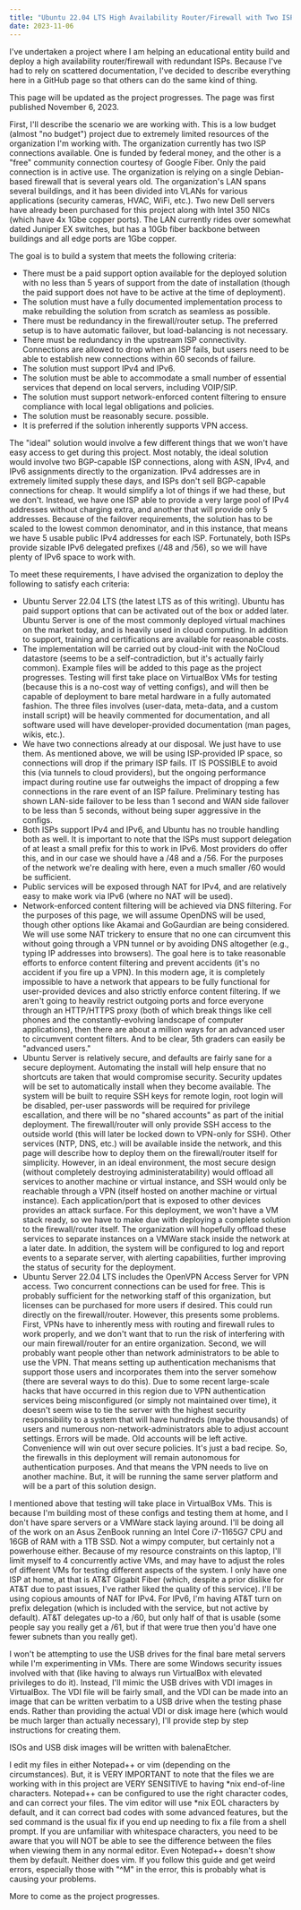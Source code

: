 ```yaml
---
title: "Ubuntu 22.04 LTS High Availability Router/Firewall with Two ISPs"
date: 2023-11-06
---
```

I've undertaken a project where I am helping an educational entity build and deploy a high availability router/firewall with redundant ISPs. Because I've had to rely on scattered documentation, I've decided to describe everything here in a GitHub page so that others can do the same kind of thing.

This page will be updated as the project progresses. The page was first published November 6, 2023.

First, I'll describe the scenario we are working with. This is a low budget (almost "no budget") project due to extremely limited resources of the organization I'm working with. The organization currently has two ISP connections available. One is funded by federal money, and the other is a "free" community connection courtesy of Google Fiber. Only the paid connection is in active use. The organization is relying on a single Debian-based firewall that is several years old. The organization's LAN spans several buildings, and it has been divided into VLANs for various applications (security cameras, HVAC, WiFi, etc.). Two new Dell servers have already been purchased for this project along with Intel 350 NICs (which have 4x 1Gbe copper ports). The LAN currently rides over somewhat dated Juniper EX switches, but has a 10Gb fiber backbone between buildings and all edge ports are 1Gbe copper.

The goal is to build a system that meets the following criteria:
  - There must be a paid support option available for the deployed solution with no less than 5 years of support from the date of installation (though the paid support does not have to be active at the time of deployment).
  - The solution must have a fully documented implementation process to make rebuilding the solution from scratch as seamless as possible.
  - There must be redundancy in the firewall/router setup. The preferred setup is to have automatic failover, but load-balancing is not necessary.
  - There must be redundancy in the upstream ISP connectivity. Connections are allowed to drop when an ISP fails, but users need to be able to establish new connections within 60 seconds of failure.
  - The solution must support IPv4 and IPv6.
  - The solution must be able to accommodate a small number of essential services that depend on local servers, including VOIP/SIP.
  - The solution must support network-enforced content filtering to ensure compliance with local legal obligations and policies.
  - The solution must be reasonably secure.
possible.
  - It is preferred if the solution inherently supports VPN access.
  
The "ideal" solution would involve a few different things that we won't have easy access to get during this project. Most notably, the ideal solution would involve two BGP-capable ISP connections, along with ASN, IPv4, and IPv6 assignments directly to the organization. IPv4 addresses are in extremely limited supply these days, and ISPs don't sell BGP-capable connections for cheap. It would simplify a lot of things if we had these, but we don't. Instead, we have one ISP able to provide a very large pool of IPv4 addresses without charging extra, and another that will provide only 5 addresses. Because of the failover requirements, the solution has to be scaled to the lowest common denominator, and in this instance, that means we have 5 usable public IPv4 addresses for each ISP. Fortunately, both ISPs provide sizable IPv6 delegated prefixes (/48 and /56), so we will have plenty of IPv6 space to work with.

To meet these requirements, I have advised the organization to deploy the following to satisfy each criteria:
  - Ubuntu Server 22.04 LTS (the latest LTS as of this writing). Ubuntu has paid support options that can be activated out of the box or added later. Ubuntu Server is one of the most commonly deployed virtual machines on the market today, and is heavily used in cloud computing. In addition to support, training and certifications are available for reasonable costs.
  - The implementation will be carried out by cloud-init with the NoCloud datastore (seems to be a self-contradiction, but it's actually fairly common). Example files will be added to this page as the project progresses. Testing will first take place on VirtualBox VMs for testing (because this is a no-cost way of vetting configs), and will then be capable of deployment to bare metal hardware in a fully automated fashion. The three files involves (user-data, meta-data, and a custom install script) will be heavily commented for documentation, and all software used will have developer-provided documentation (man pages, wikis, etc.).
  - We have two connections already at our disposal. We just have to use them. As mentioned above, we will be using ISP-provided IP space, so connections will drop if the primary ISP fails. IT IS POSSIBLE to avoid this (via tunnels to cloud providers), but the ongoing performance impact during routine use far outweighs the impact of dropping a few connections in the rare event of an ISP failure. Preliminary testing has shown LAN-side failover to be less than 1 second and WAN side failover to be less than 5 seconds, without being super aggressive in the configs.
  - Both ISPs support IPv4 and IPv6, and Ubuntu has no trouble handling both as well. It is important to note that the ISPs must support delegation of at least a small prefix for this to work in IPv6. Most providers do offer this, and in our case we should have a /48 and a /56. For the purposes of the network we're dealing with here, even a much smaller /60 would be sufficient.
  - Public services will be exposed through NAT for IPv4, and are relatively easy to make work via IPv6 (where no NAT will be used).
  - Network-enforced content filtering will be achieved via DNS filtering. For the purposes of this page, we will assume OpenDNS will be used, though other options like Akamai and GoGaurdian are being considered. We will use some NAT trickery to ensure that no one can circumvent this without going through a VPN tunnel or by avoiding DNS altogether (e.g., typing IP addresses into browsers). The goal here is to take reasonable efforts to enforce content filtering and prevent accidents (it's no accident if you fire up a VPN). In this modern age, it is completely impossible to have a network that appears to be fully functional for user-provided devices and also strictly enforce content filtering. If we aren't going to heavily restrict outgoing ports and force everyone through an HTTP/HTTPS proxy (both of which break things like cell phones and the constantly-evolving landscape of computer applications), then there are about a million ways for an advanced user to circumvent content filters. And to be clear, 5th graders can easily be "advanced users."
  - Ubuntu Server is relatively secure, and defaults are fairly sane for a secure deployment. Automating the install will help ensure that no shortcuts are taken that would compromise security. Security updates will be set to automatically install when they become available. The system will be built to require SSH keys for remote login, root login will be disabled, per-user passwords will be required for privilege escallation, and there will be no "shared accounts" as part of the initial deployment. The firewall/router will only provide SSH access to the outside world (this will later be locked down to VPN-only for SSH). Other services (NTP, DNS, etc.) will be available inside the network, and this page will describe how to deploy them on the firewall/router itself for simplicity. However, in an ideal environment, the most secure design (without completely destroying administeratability) would offload all services to another machine or virtual instance, and SSH would only be reachable through a VPN (itself hosted on another machine or virtual instance). Each application/port that is exposed to other devices provides an attack surface. For this deployment, we won't have a VM stack ready, so we have to make due with deploying a complete solution to the firewall/router itself. The organization will hopefully offload these services to separate instances on a VMWare stack inside the network at a later date. In addition, the system will be configured to log and report events to a separate server, with alerting capabilities, further improving the status of security for the deployment.
  - Ubuntu Server 22.04 LTS includes the OpenVPN Access Server for VPN access. Two concurrent connections can be used for free. This is probably sufficient for the networking staff of this organization, but licenses can be purchased for more users if desired. This could run directly on the firewall/router. However, this presents some problems. First, VPNs have to inherently mess with routing and firewall rules to work properly, and we don't want that to run the risk of interfering with our main firewall/router for an entire organization. Second, we will probably want people other than network administrators to be able to use the VPN. That means setting up authentication mechanisms that support those users and incorporates them into the server somehow (there are several ways to do this). Due to some recent large-scale hacks that have occurred in this region due to VPN authentication services being misconfigured (or simply not maintained over time), it doesn't seem wise to tie the server with the highest security responsibility to a system that will have hundreds (maybe thousands) of users and numerous non-network-administrators able to adjust account settings. Errors will be made. Old accounts will be left active. Convenience will win out over secure policies. It's just a bad recipe. So, the firewalls in this deployment will remain autonomous for authentication purposes. And that means the VPN needs to live on another machine. But, it will be running the same server platform and will be a part of this solution design.

I mentioned above that testing will take place in VirtualBox VMs. This is because I'm building most of these configs and testing them at home, and I don't have spare servers or a VMWare stack laying around. I'll be doing all of the work on an Asus ZenBook running an Intel Core i7-1165G7 CPU and 16GB of RAM with a 1TB SSD. Not a wimpy computer, but certainly not a powerhouse either. Because of my resource constraints on this laptop, I'll limit myself to 4 concurrently active VMs, and may have to adjust the roles of different VMs for testing different aspects of the system. I only have one ISP at home, at that is AT&T Gigabit Fiber (which, despite a prior dislike for AT&T due to past issues, I've rather liked the quality of this service). I'll be using copious amounts of NAT for IPv4. For IPv6, I'm having AT&T turn on prefix delegation (which is included with the service, but not active by default). AT&T delegates up-to a /60, but only half of that is usable (some people say you really get a /61, but if that were true then you'd have one fewer subnets than you really get).

I won't be attempting to use the USB drives for the final bare metal servers while I'm experimenting in VMs. There are some Windows security issues involved with that (like having to always run VirtualBox with elevated privileges to do it). Instead, I'll mimic the USB drives with VDI images in VirtualBox. The VDI file will be fairly small, and the VDI can be made into an image that can be written verbatim to a USB drive when the testing phase ends. Rather than providing the actual VDI or disk image here (which would be much larger than actually necessary), I'll provide step by step instructions for creating them.

ISOs and USB disk images will be written with balenaEtcher.

I edit my files in either Notepad++ or vim (depending on the circumstances). But, it is VERY IMPORTANT to note that the files we are working with in this project are VERY SENSITIVE to having *nix end-of-line characters. Notepad++ can be configured to use the right character codes, and can correct your files. The vim editor will use *nix EOL characters by default, and it can correct bad codes with some advanced features, but the sed command is the usual fix if you end up needing to fix a file from a shell prompt. If you are unfamiliar with whitespace characters, you need to be aware that you will NOT be able to see the difference between the files when viewing them in any normal editor. Even Notepad++ doesn't show them by default. Neither does vim. If you follow this guide and get weird errors, especially those with "^M" in the error, this is probably what is causing your problems.

More to come as the project progresses.
